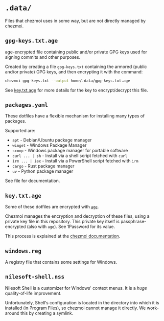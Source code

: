 # `.data/`

Files that chezmoi uses in some way, but are not directly managed by chezmoi.

## `gpg-keys.txt.age`

age-encrypted file containing public and/or private GPG keys used for signing
commits and other purposes.

Created by creating a file `gpg-keys.txt` containing the armored (public and/or
private) GPG keys, and then encrypting it with the command:

```bash
chezmoi gpg-keys.txt --output home/.data/gpg-keys.txt.age
```

See [key.txt.age](#keytxtage) for more details for the key to encrypt/decrypt
this file.

## `packages.yaml`

These dotfiles have a flexible mechanism for installing many types of packages.

Supported are:

- `apt` - Debian/Ubuntu package manager
- `winget` - Windows Package Manager
- `scoop` - Windows package manager for portable software
- `curl ... | sh` - Install via a shell script fetched with `curl`
- `irm ... | iex` - Install via a PowerShell script fetched with `irm`
- `cargo` - Rust package manager
- `uv` - Python package manager

See file for documentation.

## `key.txt.age`

Some of these dotfiles are encrypted with
[`age`](https://github.com/FiloSottile/age).

Chezmoi manages the encryption and decryption of these files, using a private
key file in this repository. This private key itself is passphrase-encrypted
(also with `age`). See 1Password for its value.

This process is explained at the
[chezmoi documentation](https://www.chezmoi.io/user-guide/frequently-asked-questions/encryption/).

## `windows.reg`

A registry file that contains some settings for Windows.

## `nilesoft-shell.nss`

Nilesoft Shell is a customizer for Windows' context menus. It is a _huge_
quality-of-life improvement.

Unfortunately, Shell's configuration is located in the directory into which it
is installed (in Program Files), so chezmoi cannot manage it directly. We
work-around this by creating a symlink.
